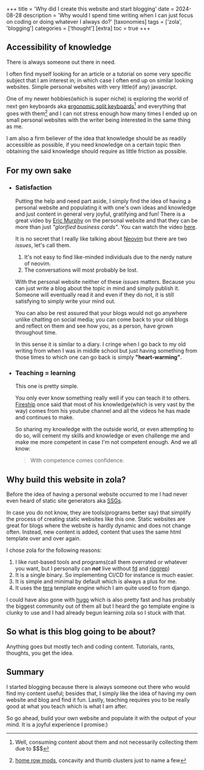 +++
title = 'Why did I create this website and start blogging'
date = 2024-08-28
description = 'Why would I spend time writing when I can just focus on coding or doing whatever I always do?'
[taxonomies]
tags = ['zola', 'blogging']
categories = ['thought']
[extra]
toc = true
+++

## Accessibility of knowledge
There is always someone out there in need.

I often find myself looking for an article or a tutorial on some very specific subject that I am interest in; in which case I often end up on similar looking websites. Simple personal websites with very little(if any) javascript.

One of my newer hobbies(which is super niche) is exploring the world of next gen keyboards aka [ergonomic split keyboards](https://github.com/diimdeep/awesome-split-keyboards)[^1] and everything that goes with them[^2] and I can not stress enough how many times I ended up on small personal websites with the writer being interested in the same thing as me.

I am also a firm believer of the idea that knowledge should be as readily accessible as possible, if you need knowledge on a certain topic then obtaining the said knowledge should require as little friction as possible.

## For my own sake
- ### Satisfaction
  Putting the help and need part aside, I simply find the idea of having a personal website and populating it with one's own ideas and knowledge and just content in general very joyful, gratifying and fun! There is a great video by [Eric Murphy](https://ericmurphy.xyz) on the personal website and that they can be more than just *"glorified business cards"*. You can watch the video [here](https://www.youtube.com/watch?v=_x6SCSz7g5I).

  It is no secret that I really like talking about [Neovim](https://github.com/neovim/neovim) but there are two *issues*, let's call them.

  1. It's not easy to find like-minded individuals due to the nerdy nature of neovim.
  2. The conversations will most probably be lost.

  With the personal website neither of these *issues* matters. Because you can just write a blog about the topic in mind and simply publish it. Someone will eventually read it and even if they do not, it is still satisfying to simply write your mind out.

  You can also be rest assured that your blogs would not go anywhere unlike chatting on social media; you can come back to your old blogs and reflect on them and see how you, as a person, have grown throughout time.

  In this sense it is similar to a diary. I cringe when I go back to my old writing from when I was in middle school but just having something from those times to which one can go back is simply **"heart-warming"**.

- ### Teaching = learning
  This one is pretty simple.

  You only ever know something really well if you can teach it to others.
  [Fireship](https://www.youtube.com/c/fireship) once said that most of his knowledge(which is very vast by the way) comes from his youtube channel and all the videos he has made and continues to make.

  So sharing my knowledge with the outside world, or even attempting to do so, will cement my skills and knowledge or even challenge me and make me more competent in case I'm not competent enough. And we all know:

  > With competence comes confidence.

## Why build this website in zola?
Before the idea of having a personal website occurred to me I had never even heard of static site generators aka [SSGs](https://en.wikipedia.org/wiki/Static_site_generator).

In case you do not know, they are tools(programs better say) that simplify the process of creating static websites like this one. Static websites are great for blogs where the website is hardly dynamic and does not change often. Instead, new content is added, content that uses the same html template over and over again.

I chose zola for the following reasons:
  1. I like rust-based tools and programs(call them overrated or whatever you want, but I personally can ***not*** live without [fd](https://github.com/sharkdp/fd) and [ripgrep](https://github.com/BurntSushi/ripgrep))
  2. It is a single binary. So implementing CI/CD for instance is much easier.
  3. It is simple and minimal by default which is always a plus for me.
  4. It uses the [tera](https://keats.github.io/tera/docs/) template engine which I am quite used to from django.

  I could have also gone with [hugo](https://gohugo.io/) which is also pretty fast and has probably the biggest community out of them all but I heard the go template engine is clunky to use and I had already begun learning zola so I stuck with that.

## So what is this blog going to be about?
Anything goes but mostly tech and coding content. Tutorials, rants, thoughts, you get the idea.

## Summary
I started blogging because there is always someone out there who would find my content useful; besides that, I simply like the idea of having my own website and blog and find it fun. Lastly, teaching requires you to be really good at what you teach which is what I am after.

So go ahead, build your own website and populate it with the output of your mind. It is a joyful experience I promise:)


[^1]: Well, consuming content about them and not necessarily collecting them due to $$$
[^2]: [home row mods](https://precondition.github.io/home-row-mods), concavity and thumb clusters just to name a few
